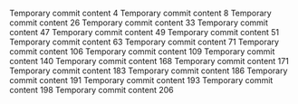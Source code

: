 Temporary commit content 4
Temporary commit content 8
Temporary commit content 26
Temporary commit content 33
Temporary commit content 47
Temporary commit content 49
Temporary commit content 51
Temporary commit content 63
Temporary commit content 71
Temporary commit content 106
Temporary commit content 109
Temporary commit content 140
Temporary commit content 168
Temporary commit content 171
Temporary commit content 183
Temporary commit content 186
Temporary commit content 191
Temporary commit content 193
Temporary commit content 198
Temporary commit content 206
